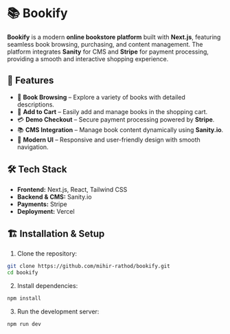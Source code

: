 # 📚 Bookify

**Bookify** is a modern **online bookstore platform** built with **Next.js**, featuring seamless book browsing, purchasing, and content management. The platform integrates **Sanity** for CMS and **Stripe** for payment processing, providing a smooth and interactive shopping experience.

## 🚀 Features

- 📖 **Book Browsing** – Explore a variety of books with detailed descriptions.
- 🛒 **Add to Cart** – Easily add and manage books in the shopping cart.
- 💳 **Demo Checkout** – Secure payment processing powered by **Stripe**.
- 📚 **CMS Integration** – Manage book content dynamically using **Sanity.io**.
- 🎨 **Modern UI** – Responsive and user-friendly design with smooth navigation.

## 🛠️ Tech Stack

- **Frontend:** Next.js, React, Tailwind CSS
- **Backend & CMS:** Sanity.io
- **Payments:** Stripe
- **Deployment:** Vercel

## 🏗️ Installation & Setup

1. Clone the repository:

```bash
git clone https://github.com/mihir-rathod/bookify.git
cd bookify
```
2. Install dependencies:

```bash
npm install
```

3. Run the development server:


```bash
npm run dev
```
